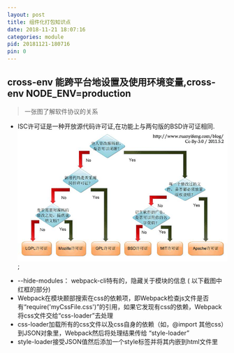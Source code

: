 ```yaml
---
layout: post
title: 组件化打包知识点
date: 2018-11-21 18:07:16
categories: module
pid: 20181121-180716
pin: 0
---
```

## cross-env 能跨平台地设置及使用环境变量,cross-env NODE_ENV=production

> 一张图了解软件协议的关系
 - ISC许可证是一种开放源代码许可证,在功能上与两句版的BSD许可证相同.
![软件许可协议](/images/SoftwareProtocol.jpg "许可协议");

> 
 - --hide-modules： webpack-cli特有的，隐藏关于模块的信息 ( 以下截图中红框的部分)
 - Webpack在模块颞部搜索在css的依赖项，即Webpack检查js文件是否有“require('myCssFile.css')”的引用，如果它发现有css的依赖，Webpack将css文件交给“css-loader”去处理
 - css-loader加载所有的css文件以及css自身的依赖（如，@import 其他css）到JSON对象里，Webpack然后将处理结果传给         “style-loader”
 - style-loader接受JSON值然后添加一个style标签并将其内嵌到html文件里